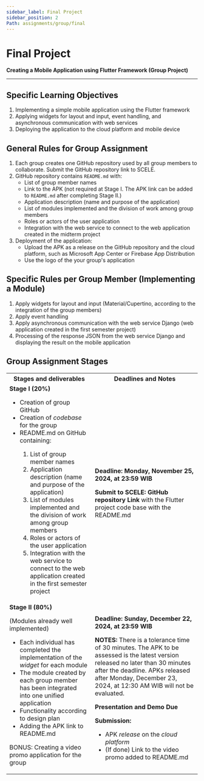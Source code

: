 ```yaml
---
sidebar_label: Final Project
sidebar_position: 2
Path: assignments/group/final
---
```


# Final Project

**Creating a Mobile Application using Flutter Framework (Group Project)**

---

## Specific Learning Objectives

1. Implementing a simple mobile application using the Flutter framework
2. Applying widgets for layout and input, event handling, and asynchronous communication with web services
3. Deploying the application to the cloud platform and mobile device

## General Rules for Group Assignment

1. Each group creates one GitHub repository used by all group members to collaborate. Submit the GitHub repository link to SCELE.
2. GitHub repository contains `README.md` with:
    - List of group member names
    - Link to the APK (not required at Stage I. The APK link can be added to `README.md` after completing Stage II.)
    - Application description (name and purpose of the application)
    - List of modules implemented and the division of work among group members
    - Roles or actors of the user application
    - Integration with the web service to connect to the web application created in the midterm project
3. Deployment of the application:
    - Upload the APK as a release on the GitHub repository and the cloud platform, such as Microsoft App Center or Firebase App Distribution
    - Use the logo of the your group's application

## Specific Rules per Group Member (Implementing a Module)

1. Apply widgets for layout and input (Material/Cupertino, according to the integration of the group members)
2. Apply event handling
3. Apply asynchronous communication with the web service Django (web application created in the first semester project)
4. Processing of the response JSON from the web service Django and displaying the result on the mobile application

## Group Assignment Stages

<table>
    <tr>
        <th>Stages and deliverables</th>
        <th>Deadlines and Notes</th>
    </tr>
    <tr>
        <td>
            <b>Stage I (20%)</b>
            <ul>
                <li>Creation of group GitHub</li>
                <li>Creation of <em>codebase</em> for the group</li>
                <li>README.md on GitHub containing:</li>
                <ol>
                    <li>List of group member names</li>
                    <li>Application description (name and purpose of the application)</li>
                    <li>List of modules implemented and the division of work among group members</li>
                    <li>Roles or actors of the user application</li>
                    <li>Integration with the web service to connect to the web application created in the first semester project</li>
                </ol>
            </ul>
        </td>
        <td>
            <p><b>Deadline: Monday, November 25, 2024, at 23:59 WIB</b></p>
            <p><b>Submit to SCELE: GitHub repository Link</b> with the Flutter project code base with the README.md</p>
        </td>
    </tr>
    <tr>
        <td>
            <b>Stage II (80%)</b>
            <p>(Modules already well implemented)</p>
            <ul>
                <li>Each individual has completed the implementation of the <em>widget</em> for each module</li>
                <li>The module created by each group member has been integrated into one unified application</li>
                <li>Functionality according to design plan</li>
                <li>Adding the APK link to README.md</li>
            </ul>
            <p>BONUS: Creating a video promo application for the group</p>
        </td>
        <td>
            <p><b>Deadline: Sunday, December 22, 2024, at 23:59 WIB</b></p>
            <p><b>NOTES:</b> There is a tolerance time of 30 minutes. The APK to be assessed is the latest version released no later than 30 minutes after the deadline. APKs released after Monday, December 23, 2024, at 12:30 AM WIB will not be evaluated.</p>
            <p><b>Presentation and Demo Due</b></p>
            <b>Submission:</b>
            <ul>
                <li>APK <em>release</em> on the <em>cloud platform</em></li>
                <li>(If done) Link to the video promo added to README.md</li>
            </ul>
        </td>
    </tr>
</table>
